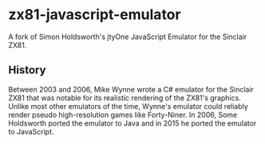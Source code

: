 # zx81-javascript-emulator
A fork of Simon Holdsworth's jtyOne JavaScript Emulator for the Sinclair ZX81.

## History
Between 2003 and 2006, Mike Wynne wrote a C# emulator for the Sinclair ZX81 that was notable for its realistic rendering of the ZX81's graphics. Unlike most other emulators of the time, Wynne's emulator could reliably render pseudo high-resolution games like Forty-Niner. In 2006, Some Holdsworth ported the emulator to Java and in 2015 he ported the emulator to JavaScript.
